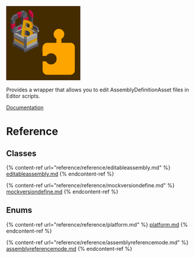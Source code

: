 <img src="Assets/OpenLootBox/OpenAssembly/icon.png" width="200">

Provides a wrapper that allows you to edit AssemblyDefinitionAsset files in Editor scripts.

[Documentation](https://yansi-evre-yueksel.gitbook.io/openassembly/reference/reference/editableassembly)

# Reference

## Classes

{% content-ref url="reference/reference/editableassembly.md" %}
[editableassembly.md](reference/reference/editableassembly.md)
{% endcontent-ref %}

{% content-ref url="reference/reference/mockversiondefine.md" %}
[mockversiondefine.md](reference/reference/mockversiondefine.md)
{% endcontent-ref %}

## Enums

{% content-ref url="reference/reference/platform.md" %}
[platform.md](reference/reference/platform.md)
{% endcontent-ref %}

{% content-ref url="reference/reference/assemblyreferencemode.md" %}
[assemblyreferencemode.md](reference/reference/assemblyreferencemode.md)
{% endcontent-ref %}
